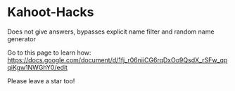 # Kahoot-Hacks
Does not give answers, bypasses explicit name filter and random name generator


Go to this page to learn how: https://docs.google.com/document/d/1fj_r06niiCG6rqDxOo9QsdX_rSFw_qpqiKgw1NWGhY0/edit

Please leave a star too!
